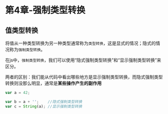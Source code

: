 # 第4章-强制类型转换

## 值类型转换

将值从一种类型转换为另一种类型通常称为`类型转换`，这是显式的情况；隐式的情况称为`强制类型转换`。

在js中，`强制类型转换`，我们可以使用“隐式强制类型转换”和“显示强制类型转换”来区分。

两者的区别：我们能从代码中看出哪些地方是显示强制类型转换，而隐式强制类型转换则没那么明显，通常是**某些操作产生的副作用**

```js
var a = 42;

var b = a + '';    //隐式强制类型转换
var c = String(a); //显示强制类型转换
```
